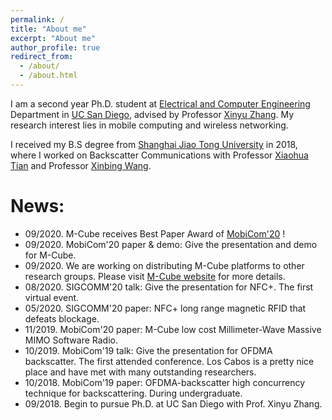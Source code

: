 ```yaml
---
permalink: /
title: "About me"
excerpt: "About me"
author_profile: true
redirect_from: 
  - /about/
  - /about.html
---
```


I am a second year Ph.D. student at [Electrical and Computer Engineering](http://www.ece.ucsd.edu/) Department in [UC San Diego](https://ucsd.edu), advised by Professor [Xinyu Zhang](http://xyzhang.ucsd.edu). My research interest lies in mobile computing and wireless networking.

I received my B.S degree from [Shanghai Jiao Tong University](http://en.sjtu.edu.cn/) in 2018, where I worked on Backscatter Communications with Professor [Xiaohua Tian](http://iiot.sjtu.edu.cn/xtian/) and Professor [Xinbing Wang](http://www.cs.sjtu.edu.cn/~wang-xb/). 


News:
======
* 09/2020. M-Cube receives Best Paper Award of [MobiCom'20](https://sigmobile.org/mobicom/2020/) !
* 09/2020. MobiCom'20 paper & demo: Give the presentation and demo for M-Cube.
* 09/2020. We are working on distributing M-Cube platforms to other research groups. Please visit [M-Cube website](http://m3.ucsd.edu/sdr/) for more details.
* 08/2020. SIGCOMM'20 talk: Give the presentation for NFC+. The first virtual event. 
* 05/2020. SIGCOMM'20 paper: NFC+ long range magnetic RFID that defeats blockage.
* 11/2019. MobiCom'20 paper: M-Cube low cost Millimeter-Wave Massive MIMO Software Radio.
* 10/2019. MobiCom'19 talk: Give the presentation for OFDMA backscatter. The first attended conference. Los Cabos is a pretty nice place and have met with many outstanding researchers.
* 10/2018. MobiCom'19 paper: OFDMA-backscatter high concurrency technique for backscattering. During undergraduate.
* 09/2018. Begin to pursue Ph.D. at UC San Diego with Prof. Xinyu Zhang.
